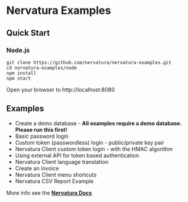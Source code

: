 # Nervatura Examples

## Quick Start

### Node.js

```
git clone https://github.com/nervatura/nervatura-examples.git
cd nervatura-examples/node
npm install
npm start
```
Open your browser to http://localhost:8080

## Examples

- Create a demo database - **All examples require a demo database. Please run this first!**
- Basic password login
- Custom token (passwordless) login - public/private key pair
- Nervatura Client custom token login - with the HMAC algorithm
- Using external API for token based authentication
- Nervatura Client language translation
- Create an invoice
- Nervatura Client menu shortcuts
- Nervatura CSV Report Example

More info see the [**Nervatura Docs**](https://nervatura.github.io/nervatura/docs)